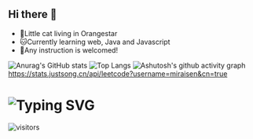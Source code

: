 ## Hi there 👋

- 🍊Little cat living in Orangestar
- 🐱Currently learning web, Java and Javascript
- 🔦Any instruction is welcomed!


<!--
**miraisen/miraisen** is a ✨ _special_ ✨ repository because its `README.md` (this file) appears on your GitHub profile.

Here are some ideas to get you started:

- 🔭 I’m currently working on ...
- 🌱 I’m currently learning ...
- 👯 I’m looking to collaborate on ...
- 🤔 I’m looking for help with ...
- 💬 Ask me about ...
- 📫 How to reach me: ...
- 😄 Pronouns: ...
- ⚡ Fun fact: ...
-->

 ![Anurag's GitHub stats](https://github-readme-stats.vercel.app/api?username=miraisen)
 ![Top Langs](https://github-readme-stats.vercel.app/api/top-langs/?username=miraisen)
 ![Ashutosh's github activity graph](https://github-readme-activity-graph.vercel.app/graph?username=miraisen)
 https://stats.justsong.cn/api/leetcode?username=miraisen&cn=true
 # ![Typing SVG](https://readme-typing-svg.demolab.com/?lines=Daybreak_Frontline;一生僕らは生きて征け)
 ![visitors](https://visitor-badge.glitch.me/badge?page_id=miraisen&left_color=green&right_color=red)
